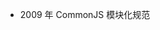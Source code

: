 <!--
 * @Author: yayxs
 * @Date: 2020-08-30 23:17:33
 * @LastEditTime: 2020-08-30 23:17:41
 * @LastEditors: yayxs
 * @Description:
 * @FilePath: \frontend-thick-talk\docs\modular\README.md
 * @
-->

- 2009 年 CommonJS 模块化规范
